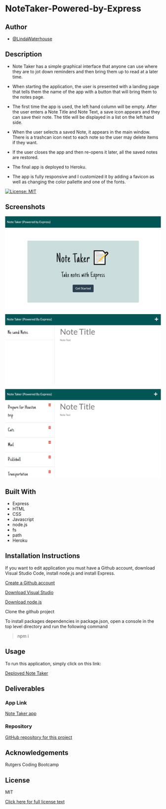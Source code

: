 # NoteTaker-Powered-by-Express

## Author
- [@LindaWaterhouse](https://www.github.com/llwaterhouse)


## Description
* Note Taker has a simple graphical interface that anyone can use where they are to jot down reminders and then bring them up to read at a later time.

* When starting the application, the user is presented with a landing page that tells them the name of the app with a button that will bring them to the notes page.

* The first time the app is used, the left hand column will be empty.  After the user enters a Note Title and Note Text, a save icon appears and they can save their note. The title will be displayed in a list on the left hand side.

* When the user selects a saved Note, it appears in the main window.  There is a trashcan icon next to each note so the user may delete items if they want.

* If the user closes the app and then re-opens it later, all the saved notes are restored.

* The final app is deployed to Heroku.

* The app is fully responsive and I customized it by adding a favicon as well as changing the color pallette and one of the fonts.


[![License: MIT](https://img.shields.io/badge/License-MIT-yellow.svg)](https://opensource.org/licenses/MIT)

## Screenshots

![Home Page](public/assets/images/Home-page-of-Note-taker.PNG)

![Initial Notes Page](public/assets/images/Empty-Notes-page.PNG )

![Saved Notes Page](public/assets/images/Persistent-Saved-Notes.PNG )

## Built With

* Express
* HTML
* CSS
* Javascript
* node.js
* fs
* path
* Heroku

## Installation Instructions

If you want to edit application you must have a Github account, download Visual Studio Code, install node.js and install Express.

[Create a Github account](https://github.com)

[Download Visual Studio](https://code.visualstudio.com/download/)

[Download node.js](https://nodejs.org/en/download/)


Clone the github project

To install packages dependencies in package.json, open a console in the top level directory and run the following command 

>npm i

## Usage
To run this application, simply click on this link:

[Deployed Note Taker](https://notetaker-powered-by-express.herokuapp.com/)


## Deliverables

### App Link
[Note Taker app](https://notetaker-powered-by-express.herokuapp.com/)

### Repository

[GitHub repository for this project](https://github.com/llwaterhouse/NoteTaker-Powered-by-Express)


## Acknowledgements

Rutgers Coding Bootcamp

## License
MIT

[Click here for full license text](LICENSE)

